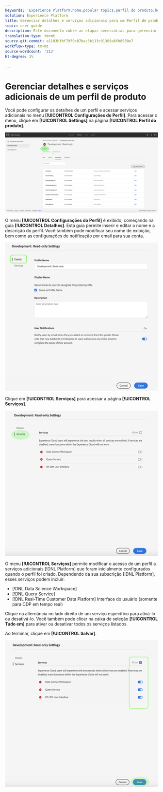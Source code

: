 ```yaml
---
keywords: 'Experience Platform;home;popular topics;perfil do produto;home;popular topics;product '
solution: Experience Platform
title: Gerenciar detalhes e serviços adicionais para um Perfil de produto
topic: user guide
description: Este documento cobre as etapas necessárias para gerenciar detalhes e serviços adicionais de um perfil de produto no Adobe Admin Console. Você pode configurar os detalhes de um perfil e acessar serviços adicionais no menu Configurações do Perfil.
translation-type: tm+mt
source-git-commit: a1103bfbf79f9c87bac5b113c01386a6fb8950e7
workflow-type: tm+mt
source-wordcount: '213'
ht-degree: 1%

---
```



# Gerenciar detalhes e serviços adicionais de um perfil de produto

Você pode configurar os detalhes de um perfil e acessar serviços adicionais no menu **[!UICONTROL Configurações do Perfil]**. Para acessar o menu, clique em **[!UICONTROL Settings]** na página **[!UICONTROL Perfil do produto]**.

![Configurações de perfil](../images/profile-settings.png)

O menu **[!UICONTROL Configurações do Perfil]** é exibido, começando na guia **[!UICONTROL Detalhes]**. Esta guia permite inserir e editar o nome e a descrição do perfil. Você também pode modificar seu nome de exibição, bem como as configurações de notificação por email para sua conta.

![edit-details-settings](../images/edit-details-settings.png)

Clique em **[!UICONTROL Serviços]** para acessar a página **[!UICONTROL Serviços]**.

![página de serviços](../images/services-page.png)

O menu **[!UICONTROL Serviços]** permite modificar o acesso de um perfil a serviços adicionais [!DNL Platform] que foram inicialmente configurados quando o perfil foi criado. Dependendo da sua subscrição [!DNL Platform], esses serviços podem incluir:

- [!DNL Data Science Workspace]
- [!DNL Query Service]
- [!DNL Real-Time Customer Data Platform] Interface do usuário (somente para CDP em tempo real)

Clique na alternância no lado direito de um serviço específico para ativá-lo ou desativá-lo. Você também pode clicar na caixa de seleção **[!UICONTROL Tudo em]** para ativar ou desativar todos os serviços listados.

Ao terminar, clique em **[!UICONTROL Salvar]**.

![editar-serviços adicionais](../images/edit-additional-services.png)